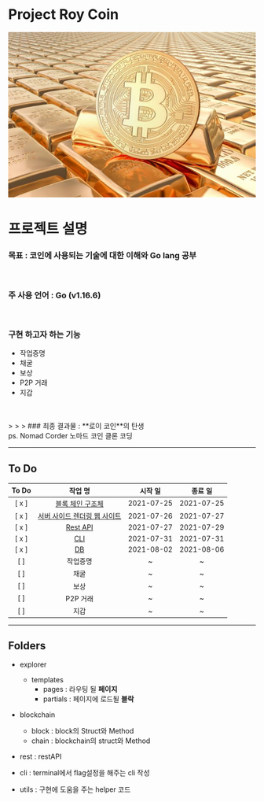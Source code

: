 # Project Roy Coin
![screensh](imgs/coin.jpg)
# 프로젝트 설명
### 목표 : 코인에 사용되는 기술에 대한 이해와 Go lang 공부 
<br>

### 주 사용 언어 : Go (v1.16.6)
<br>

### 구현 하고자 하는 기능
  - 작업증명
  - 채굴
  - 보상
  - P2P 거래
  - 지갑 
<br>
<br>
> > > ### 최종 결과물 :  **로이 코인**의 탄생

<br>
ps. Nomad Corder 노마드 코인 클론 코딩

<br>






------

## To Do


|To Do|작업 명|시작 일|종료 일| 
|:---:|:---:|:---:|:---:| 
|[ x ]|[블록 체인 구조체](https://github.com/abc7468/roycoin/blob/main/blockchain)|2021-07-25|2021-07-25| 
|[ x ]|[서버 사이드 렌더링 웹 사이트](https://github.com/abc7468/roycoin/tree/main/explorer/templates)|2021-07-26| 2021-07-27 |
|[ x ]|[Rest API](https://github.com/abc7468/roycoin/blob/main/rest/rest.go)| 2021-07-27 | 2021-07-29 |
|[ x ]|[CLI](https://github.com/abc7468/roycoin/blob/main/cli/cli.go)| 2021-07-31 | 2021-07-31 |
|[ x ]|[DB](https://github.com/abc7468/roycoin/blob/main/db/db.go)| 2021-08-02 | 2021-08-06 |
|[  ]|작업증명| ~ | ~ |
|[  ]|채굴| ~ | ~ |
|[  ]|보상| ~ | ~ |
|[  ]|P2P 거래| ~ | ~ |
|[  ]|지갑| ~ | ~ |


---
## Folders
- explorer
  - templates
    - pages : 라우팅 될 **페이지**
    - partials : 페이지에 로드될 **블락** 

- blockchain
  - block : block의 Struct와 Method
  - chain : blockchain의 struct와 Method

- rest : restAPI

- cli : terminal에서 flag설정을 해주는 cli 작성

- utils : 구현에 도움을 주는 helper 코드

